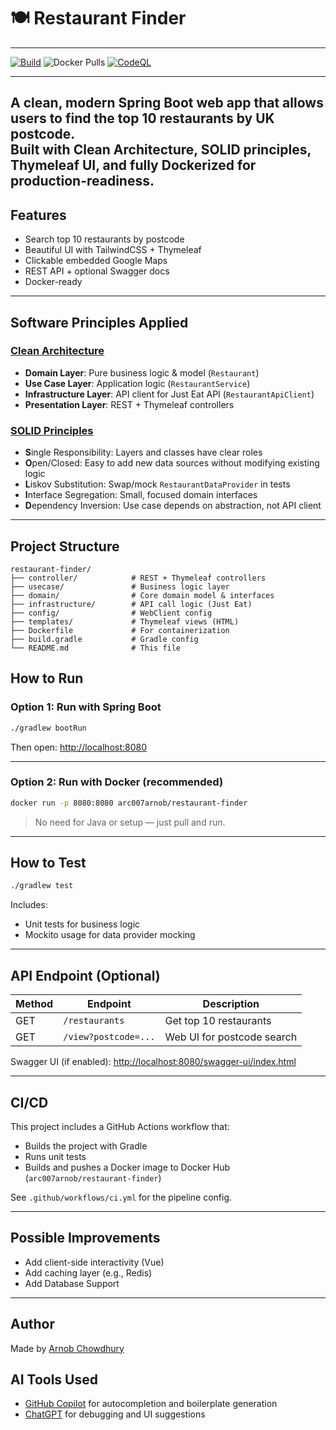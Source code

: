 # 🍽️ Restaurant Finder
---
[![Build](https://github.com/arc-arnob/jet-assignment/actions/workflows/ci.yml/badge.svg)](https://github.com/arc-arnob/jet-assignment/actions)
![Docker Pulls](https://img.shields.io/docker/pulls/arc007arnob/restaurant-finder?label=Docker%20Pulls&style=flat-square)
[![CodeQL](https://github.com/arc-arnob/jet-assignment/actions/workflows/codeql-analysis.yml/badge.svg)](https://github.com/arc-arnob/jet-assignment/security/code-scanning)

---
A clean, modern Spring Boot web app that allows users to find the top 10 restaurants by UK postcode.  
Built with **Clean Architecture**, **SOLID principles**, **Thymeleaf UI**, and fully Dockerized for production-readiness.
---

## Features

- Search top 10 restaurants by postcode
- Beautiful UI with TailwindCSS + Thymeleaf
- Clickable embedded Google Maps
- REST API + optional Swagger docs
- Docker-ready 
---

## Software Principles Applied

### [Clean Architecture](https://blog.cleancoder.com/uncle-bob/2012/08/13/the-clean-architecture.html)
- **Domain Layer**: Pure business logic & model (`Restaurant`)
- **Use Case Layer**: Application logic (`RestaurantService`)
- **Infrastructure Layer**: API client for Just Eat API (`RestaurantApiClient`)
- **Presentation Layer**: REST + Thymeleaf controllers

### [SOLID Principles](https://www.baeldung.com/solid-principles)
- **S**ingle Responsibility: Layers and classes have clear roles
- **O**pen/Closed: Easy to add new data sources without modifying existing logic
- **L**iskov Substitution: Swap/mock `RestaurantDataProvider` in tests
- **I**nterface Segregation: Small, focused domain interfaces
- **D**ependency Inversion: Use case depends on abstraction, not API client

---
## Project Structure

```
restaurant-finder/
├── controller/            # REST + Thymeleaf controllers
├── usecase/               # Business logic layer
├── domain/                # Core domain model & interfaces
├── infrastructure/        # API call logic (Just Eat)
├── config/                # WebClient config
├── templates/             # Thymeleaf views (HTML)
├── Dockerfile             # For containerization
├── build.gradle           # Gradle config
└── README.md              # This file
```

## How to Run

### Option 1: Run with Spring Boot

```bash
./gradlew bootRun
```

Then open: [http://localhost:8080](http://localhost:8080)

---

### Option 2: Run with Docker (recommended)

```bash
docker run -p 8080:8080 arc007arnob/restaurant-finder
```

> No need for Java or setup — just pull and run.

---


## How to Test

```bash
./gradlew test
```

Includes:
- Unit tests for business logic
- Mockito usage for data provider mocking

---

## API Endpoint (Optional)

| Method | Endpoint             | Description            |
|--------|----------------------|------------------------|
| GET    | `/restaurants`       | Get top 10 restaurants |
| GET    | `/view?postcode=...` | Web UI for postcode search |

Swagger UI (if enabled): [http://localhost:8080/swagger-ui/index.html](http://localhost:8080/swagger-ui/index.html)

---
## CI/CD

This project includes a GitHub Actions workflow that:

- Builds the project with Gradle
- Runs unit tests
- Builds and pushes a Docker image to Docker Hub (`arc007arnob/restaurant-finder`)

See `.github/workflows/ci.yml` for the pipeline config.

---

## Possible Improvements

- Add client-side interactivity (Vue)
- Add caching layer (e.g., Redis)
- Add Database Support

---
## Author

Made by  [Arnob Chowdhury](https://github.com/arc-arnob)

## AI Tools Used

- [GitHub Copilot](https://github.com/features/copilot) for autocompletion and boilerplate generation
- [ChatGPT](https://chat.openai.com/) for debugging and UI suggestions

